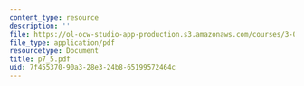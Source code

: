 ```yaml
---
content_type: resource
description: ''
file: https://ol-ocw-studio-app-production.s3.amazonaws.com/courses/3-064-polymer-engineering-fall-2003/7f45537090a328e324b865199572464c_p7_5.pdf
file_type: application/pdf
resourcetype: Document
title: p7_5.pdf
uid: 7f455370-90a3-28e3-24b8-65199572464c
---
```


